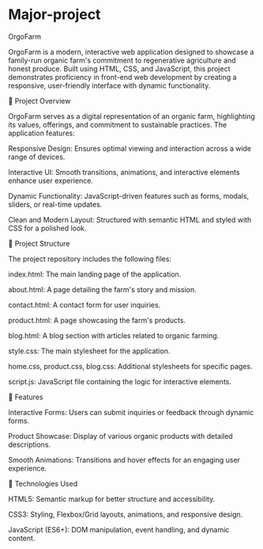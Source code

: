 # Major-project
OrgoFarm

OrgoFarm is a modern, interactive web application designed to showcase a family-run organic farm's commitment to regenerative agriculture and honest produce. Built using HTML, CSS, and JavaScript, this project demonstrates proficiency in front-end web development by creating a responsive, user-friendly interface with dynamic functionality.

🌱 Project Overview

OrgoFarm serves as a digital representation of an organic farm, highlighting its values, offerings, and commitment to sustainable practices. The application features:

Responsive Design: Ensures optimal viewing and interaction across a wide range of devices.

Interactive UI: Smooth transitions, animations, and interactive elements enhance user experience.

Dynamic Functionality: JavaScript-driven features such as forms, modals, sliders, or real-time updates.

Clean and Modern Layout: Structured with semantic HTML and styled with CSS for a polished look.

📂 Project Structure

The project repository includes the following files:

index.html: The main landing page of the application.

about.html: A page detailing the farm's story and mission.

contact.html: A contact form for user inquiries.

product.html: A page showcasing the farm's products.

blog.html: A blog section with articles related to organic farming.

style.css: The main stylesheet for the application.

home.css, product.css, blog.css: Additional stylesheets for specific pages.

script.js: JavaScript file containing the logic for interactive elements.

🚀 Features

Interactive Forms: Users can submit inquiries or feedback through dynamic forms.

Product Showcase: Display of various organic products with detailed descriptions.

Smooth Animations: Transitions and hover effects for an engaging user experience.

🔧 Technologies Used

HTML5: Semantic markup for better structure and accessibility.

CSS3: Styling, Flexbox/Grid layouts, animations, and responsive design.

JavaScript (ES6+): DOM manipulation, event handling, and dynamic content.
